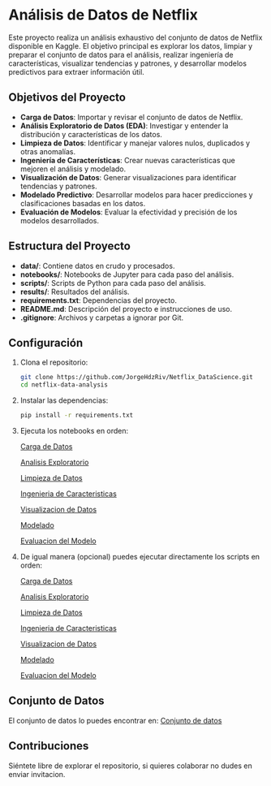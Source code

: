 # Análisis de Datos de Netflix

Este proyecto realiza un análisis exhaustivo del conjunto de datos de Netflix disponible en Kaggle. El objetivo principal es explorar los datos, limpiar y preparar el conjunto de datos para el análisis, realizar ingeniería de características, visualizar tendencias y patrones, y desarrollar modelos predictivos para extraer información útil.

## Objetivos del Proyecto

- **Carga de Datos**: Importar y revisar el conjunto de datos de Netflix.
- **Análisis Exploratorio de Datos (EDA)**: Investigar y entender la distribución y características de los datos.
- **Limpieza de Datos**: Identificar y manejar valores nulos, duplicados y otras anomalías.
- **Ingeniería de Características**: Crear nuevas características que mejoren el análisis y modelado.
- **Visualización de Datos**: Generar visualizaciones para identificar tendencias y patrones.
- **Modelado Predictivo**: Desarrollar modelos para hacer predicciones y clasificaciones basadas en los datos.
- **Evaluación de Modelos**: Evaluar la efectividad y precisión de los modelos desarrollados.

## Estructura del Proyecto

- **data/**: Contiene datos en crudo y procesados.
- **notebooks/**: Notebooks de Jupyter para cada paso del análisis.
- **scripts/**: Scripts de Python para cada paso del análisis.
- **results/**: Resultados del análisis.
- **requirements.txt**: Dependencias del proyecto.
- **README.md**: Descripción del proyecto e instrucciones de uso.
- **.gitignore**: Archivos y carpetas a ignorar por Git.

## Configuración

1. Clona el repositorio:
   ```sh
   git clone https://github.com/JorgeHdzRiv/Netflix_DataScience.git
   cd netflix-data-analysis
   ```

2. Instalar las dependencias:
    ```sh
    pip install -r requirements.txt
    ```
3. Ejecuta los notebooks en orden:

    [Carga de Datos](./notebooks/Analisis_Exploratorio.ipynb)

    [Analisis Exploratorio](./notebooks/Analisis_Exploratorio.ipynb)

    [Limpieza de Datos](./notebooks/Limpieza_Datos.ipynb)

    [Ingenieria de Caracteristicas](./notebooks/Ingenieria_Caracteristicas.ipynb)

    [Visualizacion de Datos](./notebooks/Visualizaciones.ipynb)

    [Modelado](./notebooks/Modelado.ipynb)

    [Evaluacion del Modelo](./notebooks/Evaluacion.ipynb)

4. De igual manera (opcional) puedes ejecutar directamente los scripts en orden:

    [Carga de Datos](./scripts/load_data.py)

    [Analisis Exploratorio]()

    [Limpieza de Datos]()

    [Ingenieria de Caracteristicas]()

    [Visualizacion de Datos]()

    [Modelado]()

    [Evaluacion del Modelo]()

## Conjunto de Datos

El conjunto de datos lo puedes encontrar en: [Conjunto de datos](https://www.kaggle.com/datasets/shivamb/netflix-shows/data)

## Contribuciones
Siéntete libre de explorar el repositorio, si quieres colaborar no dudes en enviar invitacion.
